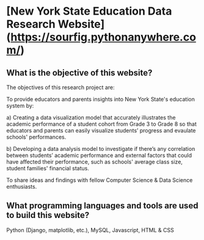 # [New York State Education Data Research Website] (https://sourfig.pythonanywhere.com/)
## What is the objective of this website?
The objectives of this research project are:

To provide educators and parents insights into New York State's education system by:

a) Creating a data visualization model that accurately illustrates the academic performance of a student cohort from Grade 3 to Grade 8 so that educators and parents can easily visualize students’ progress and evaulate schools' performances.

b) Developing a data analysis model to investigate if there’s any correlation between students’ academic performance and external factors that could have affected their performance, such as schools' average class size, student families' financial status.

To share ideas and findings with fellow Computer Science & Data Science enthusiasts.

## What programming languages and tools are used to build this website?
Python (Django, matplotlib, etc.), MySQL, Javascript, HTML & CSS
